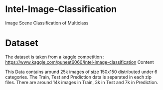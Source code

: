 # Intel-Image-Classification
Image Scene Classification of Multiclass
# Dataset
The dataset is taken from a kaggle competition : https://www.kaggle.com/puneet6060/intel-image-classification
Content

This Data contains around 25k images of size 150x150 distributed under 6 categories.
The Train, Test and Prediction data is separated in each zip files. There are around 14k images in Train, 3k in Test and 7k in Prediction.
